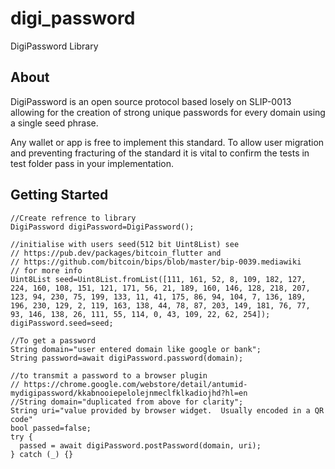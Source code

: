 # digi_password

DigiPassword Library

## About

DigiPassword is an open source protocol based losely on SLIP-0013 allowing for the creation of strong unique passwords for every domain using a single seed phrase.

Any wallet or app is free to implement this standard.  To allow user migration and preventing fracturing of the standard it is vital to confirm the tests in test folder pass in your implementation.

## Getting Started

````
//Create refrence to library
DigiPassword digiPassword=DigiPassword();

//initialise with users seed(512 bit Uint8List) see 
// https://pub.dev/packages/bitcoin_flutter and 
// https://github.com/bitcoin/bips/blob/master/bip-0039.mediawiki 
// for more info
Uint8List seed=Uint8List.fromList([111, 161, 52, 8, 109, 182, 127, 224, 160, 108, 151, 121, 171, 56, 21, 189, 160, 146, 128, 218, 207, 123, 94, 230, 75, 199, 133, 11, 41, 175, 86, 94, 104, 7, 136, 189, 196, 230, 129, 2, 119, 163, 138, 44, 78, 87, 203, 149, 181, 76, 77, 93, 146, 138, 26, 111, 55, 114, 0, 43, 109, 22, 62, 254]);
digiPassword.seed=seed;

//To get a password
String domain="user entered domain like google or bank";
String password=await digiPassword.password(domain);

//to transmit a password to a browser plugin 
// https://chrome.google.com/webstore/detail/antumid-mydigipassword/kkabnooiepelolejnmeclfklkadiojhd?hl=en
//String domain="duplicated from above for clarity";
String uri="value provided by browser widget.  Usually encoded in a QR code"
bool passed=false;
try {
  passed = await digiPassword.postPassword(domain, uri);
} catch (_) {}
````
